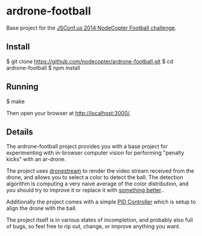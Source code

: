 # ardrone-football

Base project for the [JSConf.us 2014 NodeCopter Football challenge](http://nodecopter.com/football).

## Install

$ git clone https://github.com/nodecopter/ardrone-football.git
$ cd ardrone-football
$ npm install

## Running

$ make

Then open your browser at [http://localhost:3000/](http://localhost:3000/).

## Details

The ardrone-football project provides you with a base project for experimenting
with in-browser computer vision for performing "penalty kicks" with an
ar-drone.

The project uses [dronestream](https://github.com/bkw/node-dronestream) to render
the video stream received from the drone, and allows you to select a color to
detect the ball. The detection algorithm is computing a very naive average
of the color distribution, and you should try to improve it or replace it with
[something better](http://inspirit.github.io/jsfeat/)..

Additionally the project comes with a simple [PID
Controller](https://en.wikipedia.org/wiki/PID_controller) which is setup to
align the drone with the ball.

The project itself is in various states of incompletion, and probably also full
of bugs, so feel free to rip out, change, or improve anything you want.
